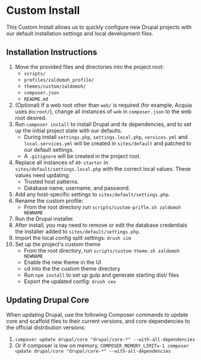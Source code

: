 # Custom Install

This Custom Install allows us to quickly configure new Drupal projects
with our default installation settings and local development files.

## Installation Instructions

1. Move the provided files and directories into the project root:
    * `scripts/`
    * `profiles/zaldomoh_profile/`
    * `themes/custom/zaldomoh/`
    * `composer.json`
    * `README.md`
2. (Optional) If a web root other than `web/` is required (for example,
  Acquia uses `docroot/`), change all instances of `web` in `composer.json` to
  the web root desired.
3. Run `composer install` to install Drupal and its dependencies, and to set up
  the initial project state with our defaults.
    * During install `settings.php`, `settings.local.php`, `services.yml` and
      `local.services.yml` will be created in `sites/default` and patched to
      our default settings.
    * A `.gitignore` will be created in the project root.
4. Replace all instances of `d9-starter` in
  `sites/default/settings.local.php` with the correct local values. These values
  need updating:
    * Trusted host patterns.
    * Database name, username, and password.
5. Add any host-specific settings to `sites/default/settings.php`.
6. Rename the custom profile:
    * From the root directory run `scripts/custom-prifle.sh zaldomoh NEWNAME`
7. Run the Drupal installer.
8. After install, you may need to remove or edit the database credentials the installer added to
  `sites/default/settings.php`. 
9. Import the local config split settings: `drush cim`  
10. Set up the project's custom theme
    * From the root directory, run `scripts/custom-theme.sh zaldomoh NEWNAME`
    * Enable the new theme in the UI
    * cd into the the custom theme directory
    * Run `npm install` to set up gulp and generate starting dist/ files
    * Export the updated config: `drush cex`
      
## Updating Drupal Core

When updating Drupal, use the following Composer commands to update core and
scaffold files to their current versions, and core dependencies to the official
distribution versions: 
1. `composer update drupal/core "drupal/core-*" --with-all-dependencies`
2. Or if composer is low on memory, `COMPOSER_MEMORY_LIMIT=-1 composer update drupal/core "drupal/core-*" --with-all-dependencies` 


